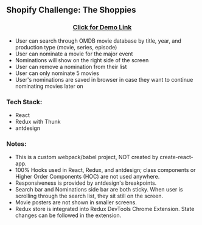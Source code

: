## Shopify Challenge: The Shoppies

### <p align="center">[Click for Demo Link](https://shopify-challenge.vercel.app)</p>

- User can search through OMDB movie database by title, year, and production type (movie, series, episode)
- User can nominate a movie for the major event
- Nominations will show on the right side of the screen
- User can remove a nomination from their list
- User can only nominate 5 movies
- User's nominations are saved in browser in case they want to continue nominating movies later on

### Tech Stack:

- React
- Redux with Thunk
- antdesign

### Notes:

- This is a custom webpack/babel project, NOT created by create-react-app.
- 100% Hooks used in React, Redux, and antdesign; class components or Higher Order Components (HOC) are not used anywhere.
- Responsiveness is provided by antdesign's breakpoints.
- Search bar and Nominations side bar are both sticky. When user is scrolling through the search list, they sit still on the screen.
- Movie posters are not shown in smaller screens.
- Redux store is integrated into Redux DevTools Chrome Extension. State changes can be followed in the extension.
